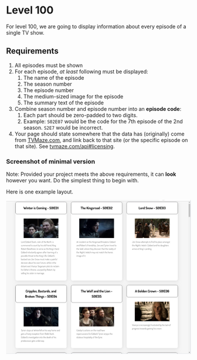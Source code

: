 # Level 100

For level 100, we are going to display information about every episode of a single TV show.

## Requirements

1. All episodes must be shown
2. For each episode, _at least_ following must be displayed:
   1. The name of the episode
   2. The season number
   3. The episode number
   4. The medium-sized image for the episode
   5. The summary text of the episode
3. Combine season number and episode number into an **episode code**:
   1. Each part should be zero-padded to two digits.
   2. Example: `S02E07` would be the code for the 7th episode of the 2nd season. `S2E7` would be incorrect.
4. Your page should state somewhere that the data has (originally) come from [TVMaze.com](https://tvmaze.com/), and link back to that site (or the specific episode on that site). See [tvmaze.com/api#licensing](https://www.tvmaze.com/api#licensing).

### Screenshot of minimal version

Note: Provided your project meets the above requirements, it can **look** however you want. Do the simplest thing to begin with.

Here is one example layout.

![Screenshot of a website with cards showing per-episode data according to the requirements](example-screenshots/example-level-100.png)
